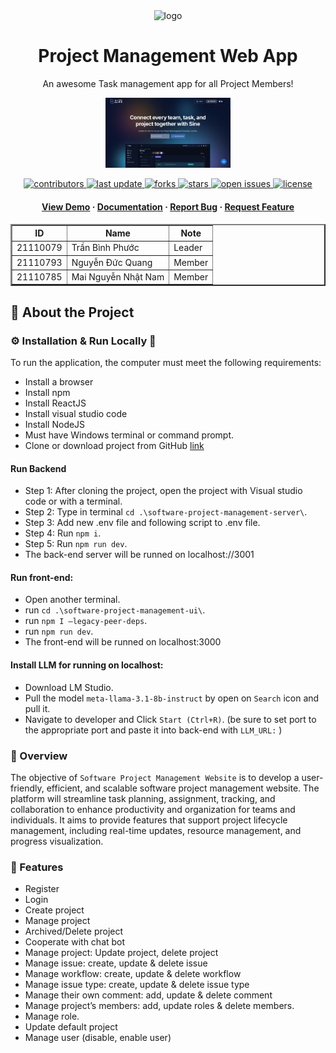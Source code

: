 <div align="center">

<div align="center">
  <img src="https://darvideo.tv/wp-content/uploads/2021/10/Animation-project-management-1.webp" alt="logo" width="200" height="auto" />
</div>
  <h1>Project Management Web App</h1>

<p>
    An awesome Task management app for all Project Members! 
  </p>

<div align="center">
  <img src="./software-project-management-ui/public/images/image.png" alt="logo" width="200" height="auto" />
</div>

<!-- Badges -->
<p>
  <a href="">
    <img src="https://img.shields.io/github/contributors/cavoibeoo/software-project-management-web" alt="contributors" />
  </a>
  <a href="">
    <img src="https://img.shields.io/github/last-commit/cavoibeoo/software-project-management-web" alt="last update" />
  </a>
  <a href="https://github.com/NamSellsFish/circle-help/network/members">
    <img src="https://img.shields.io/github/forks/cavoibeoo/software-project-management-web" alt="forks" />
  </a>
  <a href="">
    <img src="https://img.shields.io/github/stars/cavoibeoo/software-project-management-web" alt="stars" />
  </a>
  <a href="">
    <img src="https://img.shields.io/github/issues/cavoibeoo/software-project-management-web" alt="open issues" />
  </a>
  <a href="">
    <img src="https://img.shields.io/github/license/NamSellsFish/circle-help.svg" alt="license" />
  </a>
</p>


<h4>
    <a href="">View Demo</a>
  <span> · </span>
    <a href="https://github.com/NamSellsFish/circle-help/blob/main/readme.md">Documentation</a>
  <span> · </span>
    <a href="https://github.com/NamSellsFish/circle-help/issues">Report Bug</a>
  <span> · </span>
    <a href="https://github.com/NamSellsFish/circle-help/issues">Request Feature</a>
  </h4>
</div>

<!-- Members -->
<div align="center">
<table border="2">
        <tr>
            <th>ID</th>
            <th>Name</th>
            <th>Note</th>
        </tr>
        <tr>
            <td>21110079</td>
            <td>Trần Bình Phước</td>
            <td>Leader</td>
        </tr>
        <tr>
            <td>21110793</td>
            <td>Nguyễn Đức Quang</td>
            <td>Member</td>
        </tr>
                <tr>
            <td>21110785</td>
            <td>Mai Nguyễn Nhật Nam</td>
            <td>Member</td>
        </tr>
</table>
</div>


<!-- About the Project -->

## :star2: About the Project
### ⚙️ Installation \&  Run Locally 🏃
To run the application, the computer must meet the following requirements:
-	Install a browser
-	Install npm
-	Install ReactJS
-	Install visual studio code
-	Install NodeJS
-	Must have Windows terminal or command prompt.
- Clone or download project from GitHub [link](https://github.com/cavoibeoo/software-project-management-web.git) 
#### Run Backend
+ Step 1: After cloning the project, open the project with Visual studio code or with a terminal. 
+ Step 2: Type in terminal `cd .\software-project-management-server\`.
+ Step 3: Add new .env file and following script to .env file. 
+ Step 4: Run `npm i`.
+ Step 5: Run `npm run dev`.
+ The back-end server will be runned on localhost://3001
#### Run front-end: 
+ Open another terminal.
+ run `cd .\software-project-management-ui\`.
+ run `npm I –legacy-peer-deps`.
+ run `npm run dev`.
+ The front-end will be runned on localhost:3000	
#### Install LLM for running on localhost:
+ Download LM Studio.
+ Pull the model `meta-llama-3.1-8b-instruct` by open on `Search` icon and pull it. 
+ Navigate to developer and Click `Start (Ctrl+R)`. (be sure to set port to the appropriate port and paste it into back-end with `LLM_URL:` )




### :thought_balloon: Overview
The objective of `Software Project Management Website` is to develop a user-friendly, efficient, and scalable software project management website. The platform will streamline task planning, assignment, tracking, and collaboration to enhance productivity and organization for teams and individuals. It aims to provide features that support project lifecycle management, including real-time updates, resource management, and progress visualization.

### :dart: Features
-	Register
-	Login
-	Create project
-	Manage project
-	Archived/Delete project
-	Cooperate with chat bot
-	Manage project: Update project, delete project
-	Manage issue: create, update & delete issue
-	Manage workflow: create, update & delete workflow
-	Manage issue type: create, update & delete issue type
-	Manage their own comment: add, update & delete comment
-	Manage project’s members: add, update roles & delete members.
-	Manage role.
- Update default project
- Manage user (disable, enable user)

